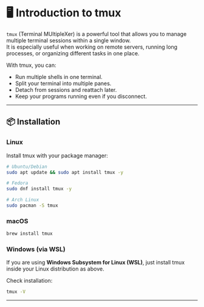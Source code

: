 # 🖥️ Introduction to tmux

`tmux` (Terminal MUltipleXer) is a powerful tool that allows you to manage multiple terminal sessions within a single window.  
It is especially useful when working on remote servers, running long processes, or organizing different tasks in one place.

With tmux, you can:
- Run multiple shells in one terminal.
- Split your terminal into multiple panes.
- Detach from sessions and reattach later.
- Keep your programs running even if you disconnect.

---

## 📦 Installation

### Linux
Install tmux with your package manager:

```bash
# Ubuntu/Debian
sudo apt update && sudo apt install tmux -y
```

```bash
# Fedora
sudo dnf install tmux -y
```

```bash
# Arch Linux
sudo pacman -S tmux
```

### macOS

```bash
brew install tmux
```

### Windows (via WSL)
If you are using **Windows Subsystem for Linux (WSL)**, just install tmux inside your Linux distribution as above.

Check installation:
```bash
tmux -V
```

---
